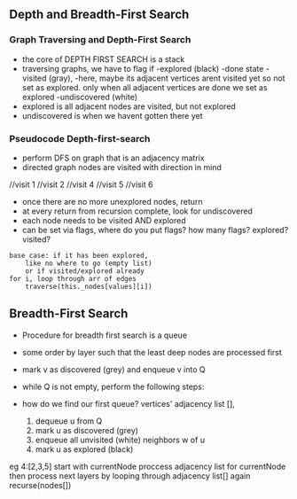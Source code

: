 ## Depth and Breadth-First Search

### Graph Traversing and Depth-First Search
* the core of DEPTH FIRST SEARCH is a stack
* traversing graphs, we have to flag if 
    -explored (black) -done state
    -visited (gray), -here, maybe its adjacent vertices arent visited yet so not set as explored. only when all adjacent vertices are done we set as explored
    -undiscovered (white)
* explored is all adjacent nodes are visited, but not explored
* undiscovered is when we havent gotten there yet

### Pseudocode Depth-first-search
* perform DFS on graph that is an adjacency matrix
* directed graph nodes are visited with direction in mind


//visit 1
    //visit 2
        //visit 4
            //visit 5
                //visit 6
* once there are no more unexplored nodes, return
* at every return from recursion complete, look for undiscovered
* each node needs to be visited AND explored
* can be set via flags, where do you put flags? how many flags? explored? visited?

```psuedocode
base case: if it has been explored, 
    like no where to go (empty list)
    or if visited/explored already
for i, loop through arr of edges
    traverse(this._nodes[values][i])

```

## Breadth-First Search
- Procedure for breadth first search is a queue
- some order by layer such that the least deep nodes are processed first
- mark v as discovered (grey) and enqueue v into Q
- while Q is not empty, perform the following steps:
- how do we find our first queue? vertices' adjacency list [], 

    1. dequeue u from Q
    2. mark u as discovered (grey)
    3. enqueue all unvisited (white) neighbors w of u
    4. mark u as explored (black)

eg 4:[2,3,5]
start with currentNode
    proccess adjacency list for currentNode
then process next layers by looping through adjacency list[] again 
    recurse(nodes[])
